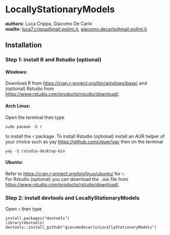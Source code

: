 # **LocallyStationaryModels**
***authors:*** Luca Crippa, Giacomo De Carlo<br>
***mailto:*** <luca7.crippa@mail.polimi.it>, <giacomo.decarlo@mail.polimi.it><br>
## **Installation**
### **Step 1: install R and Rstudio (optional)**
#### **Windows:**
Download R from <https://cran.r-project.org/bin/windows/base/> and (optional) Rstudio from <https://www.rstudio.com/products/rstudio/download/>.
#### **Arch Linux:**
Open the terminal then type

    sudo pacman -S r

to install the `r` package.
To install Rstudio (optional) install an AUR helper of your choice such as yay <https://github.com/Jguer/yay> then on the terminal

    yay -S rstudio-desktop-bin
#### **Ubuntu:**
Refer to <https://cran.r-project.org/bin/linux/ubuntu/> for `r`.<br>
For Rstudio (optional) you can download the `.deb` file from <https://www.rstudio.com/products/rstudio/download/>.
### **Step 2: install devtools and LocallyStationaryModels**
Open `r` then type

    install.packages("devtools")
    library(devtools)
    devtools::install_github("giacomodecarlo/LocallyStationaryModels")
